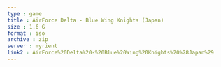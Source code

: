 ```yaml
---
type : game
title : AirForce Delta - Blue Wing Knights (Japan)
size : 1.6 G
format : iso
archive : zip
server : myrient
link2 : AirForce%20Delta%20-%20Blue%20Wing%20Knights%20%28Japan%29
---
```

